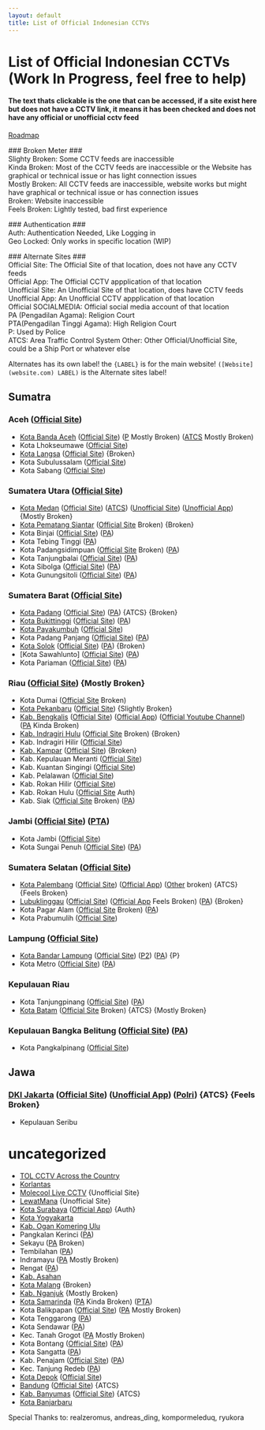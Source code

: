 ```yaml
---
layout: default
title: List of Official Indonesian CCTVs
---
```


# List of Official Indonesian CCTVs (Work In Progress, feel free to help)
#### The text thats clickable is the one that can be accessed, if a site exist here but does not have a CCTV link, it means it has been checked and does not have any official or unofficial cctv feed
[Roadmap](indonesian-cctv-roadmap)

\### Broken Meter ###  
Slighty Broken: Some CCTV feeds are inaccessible  
Kinda Broken: Most of the CCTV feeds are inaccessible or the Website has graphical or technical issue or has light connection issues  
Mostly Broken: All CCTV feeds are inaccessible, website works but might have graphical or technical issue or has connection issues  
Broken: Website inaccessible  
Feels Broken: Lightly tested, bad first experience  

\### Authentication ###  
Auth: Authentication Needed, Like Logging in  
Geo Locked: Only works in specific location (WIP)  

\### Alternate Sites ###  
Official Site: The Official Site of that location, does not have any CCTV feeds  
Official App: The Official CCTV appplication of that location  
Unofficial Site: An Unofficial Site of that location, does have CCTV feeds  
Unofficial App: An Unofficial CCTV appplication of that location  
Official SOCIALMEDIA: Official social media account of that location  
PA (Pengadilan Agama): Religion Court  
PTA(Pengadilan Tinggi Agama): High Religion Court  
P: Used by Police  
ATCS: Area Traffic Control System
Other: Other Official/Unofficial Site, could be a Ship Port or whatever else

Alternates has its own label! the `{LABEL}` is for the main website! `([Website](website.com) LABEL)` is the Alternate sites label!

## Sumatra

### Aceh ([Official Site](http://acehprov.go.id))
* [Kota Banda Aceh](https://cctv.bandaacehkota.go.id) ([Official Site](https://bandaacehkota.go.id)) ([P](https://ditlantaspoldaaceh.com/cctv-bandaaceh) Mostly Broken) ([ATCS](http://atcs.bandaacehkota.go.id) Mostly Broken)
* Kota Lhokseumawe ([Official Site](https://lhokseumawekota.go.id))
* [Kota Langsa](https://cctv.langsakota.go.id) ([Official Site](https://www.langsakota.go.id)) {Broken}
* Kota Subulussalam ([Official Site](http://subulussalamkota.go.id))
* Kota Sabang ([Official Site](https://sabangkota.go.id))

### Sumatera Utara ([Official Site](https://sumutprov.go.id))
* [Kota Medan](https://newsmartprovince.sumutprov.go.id/User/sub_menu/1400) ([Official Site](https://portal.pemkomedan.go.id)) ([ATCS](https://atcsdishub.pemkomedan.go.id)) ([Unofficial Site](https://api.charzone95.web.id/cctv-medan/new-list.php)) ([Unofficial App](https://play.google.com/store/apps/details?id=id.web.charzone95.cctv_medan)) {Mostly Broken}
* [Kota Pematang Siantar](http://cctv.pematangsiantar.go.id) ([Official Site](http://www.pematangsiantar.go.id) Broken) {Broken}
* Kota Binjai ([Official Site](https://binjaikota.go.id)) ([PA](https://cctv.badilag.net/display/satker/24742f0fe12b49a9217aec22f194833e))
* Kota Tebing Tinggi ([PA](https://cctv.badilag.net/display/satker/d9e84c5afd489d47bbd4d9052c0d3904))
* Kota Padangsidimpuan ([Official Site](http://www.padangsidimpuankota.go.id) Broken) ([PA](https://cctv.badilag.net/display/satker/db7c11d941394b483eccedbb2d1731c7))
* Kota Tanjungbalai ([Official Site](https://portal.tanjungbalaikota.go.id)) ([PA](https://cctv.badilag.net/display/satker/dc85fa73b52366af000a892cf162ace0))
* Kota Sibolga ([Official Site](https://www.sibolgakota.go.id)) ([PA](https://cctv.badilag.net/display/satker/3ee7f0f44ad00b0d315f9e363b8a13b3))
* Kota Gunungsitoli ([Official Site](https://gunungsitolikota.go.id)) ([PA](https://cctv.badilag.net/display/satker/23efcabd9f9ae301b91e1bfa6323439a))

### Sumatera Barat ([Official Site](https://sumbarprov.go.id))
* [Kota Padang](http://atcs.dishub.padang.go.id) ([Official Site](https://www.padang.go.id)) ([PA](https://cctv.badilag.net/display/satker/23db869bb96630b188d28cb336092901)) {ATCS} {Broken}
* [Kota Bukittinggi](https://cctv.bukittinggikota.go.id) ([Official Site](https://bukittinggikota.go.id)) ([PA](https://cctv.badilag.net/display/satker/150f51e5ae3131e507674a2ef315d66c))
* [Kota Payakumbuh](https://kominfo.payakumbuhkota.go.id/cctv-live) ([Official Site](https://payakumbuhkota.go.id))
* Kota Padang Panjang ([Official Site](https://padangpanjang.go.id)) ([PA](https://cctv.badilag.net/display/satker/a12912d3b39bfcf9b4774b2ad5c7185c))
* [Kota Solok](https://kominfo.solokkota.go.id/cctv) ([Official Site](https://solokkota.go.id)) ([PA](https://cctv.badilag.net/display/satker/87eaf2c6aa7e59f3493fb2870a63c4f7)) {Broken}
* [Kota Sawahlunto] ([Official Site](https://sawahluntokota.go.id)) ([PA](https://cctv.badilag.net/display/satker/b463816862fd9ed68ac6e674baff5d90))
* Kota Pariaman ([Official Site](https://pariamankota.go.id)) ([PA](https://cctv.badilag.net/display/satker/f54a101eabb0826d6c8ea0902407ae0d))

### Riau ([Official Site](https://www.riau.go.id)) {Mostly Broken}
* Kota Dumai ([Official Site](https://www.dumaikota.go.id) Broken)
* [Kota Pekanbaru](https://cctv.pekanbaru.go.id) ([Official Site](https://www.pekanbaru.go.id)) {Slightly Broken}
* [Kab. Bengkalis](https://cctv.bengkaliskab.go.id) ([Official Site](https://www.bengkaliskab.go.id)) ([Official App](https://play.google.com/store/apps/details?id=bengkaliskab.go.id.cctv)) ([Official Youtube Channel](https://www.youtube.com/@CCTVBengkalis)) ([PA](https://www.pa-bengkalis.go.id/cctv-online-pa-bengkalis) Kinda Broken)
* [Kab. Indragiri Hulu](https://cctv.inhukab.go.id) ([Official Site](https://www.inhukab.go.id) Broken) {Broken}
* Kab. Indragiri Hilir ([Official Site](https://www.inhilkab.go.id))
* [Kab. Kampar](http://cctvdishubkampar.co.id) ([Official Site](https://kamparkab.go.id)) {Broken}
* Kab. Kepulauan Meranti ([Official Site](https://www.merantikab.go.id))
* Kab. Kuantan Singingi ([Official Site](https://www.kuansing.go.id))
* Kab. Pelalawan ([Official Site](https://www.pelalawankab.go.id))
* Kab. Rokan Hilir ([Official Site](https://rohilkab.go.id))
* Kab. Rokan Hulu ([Official Site](https://www.rokanhulukab.go.id) Auth)
* Kab. Siak ([Official Site](https://www.siakkab.go.id) Broken) ([PA](https://www.pa-siak.go.id/tentang-pengadian/cctv-pa-siak.html))

### Jambi ([Official Site](https://jambiprov.go.id)) ([PTA](https://cctv.badilag.net/display/satker/42a9bcb14747db700fa8928be77361e0))

* Kota Jambi ([Official Site](https://www.jambikota.go.id))
* Kota Sungai Penuh ([Official Site](https://www.sungaipenuhkota.go.id)) ([PA](https://pa-sungaipenuh.go.id/publikasi/cctv))

### Sumatera Selatan ([Official Site](https://sumselprov.go.id))
* [Kota Palembang](http://itsbptd7.info) ([Official Site](https://palembang.go.id)) ([Official App](https://play.google.com/store/apps/details?id=com.marktelrnd.cctvstreaming)) ([Other](https://www.palembangport.co.id/cctv) broken) {ATCS} {Feels Broken}
* [Lubuklinggau](http://silamparismartcity.lubuklinggaukota.go.id) ([Official Site](https://lubuklinggaukota.go.id)) ([Official App](https://play.google.com/store/apps/details?id=com.lubuksmart) Feels Broken) ([PA](https://cctv.badilag.net/display/satker/70812763e3496fb484290c7f1ee97140)) {Broken}
* Kota Pagar Alam ([Official Site](http://www.pagaralamkota.go.id) Broken) ([PA](https://cctv.badilag.net/display/satker/e7c0eec428121e0242eca1c878c54ec1))
* Kota Prabumulih ([Official Site](https://www.kotaprabumulih.go.id))

### Lampung ([Official Site](https://lampungprov.go.id))
* [Kota Bandar Lampung](https://www.cctvkotabandarlampung.com/cctv) ([Official Site](https://www.bandarlampungkota.go.id)) ([P2](https://itn.net.id/cctv)) ([PA](https://cctv.badilag.net/display/satker/af29d890f4dd0a895b29ccd376d34e8c)) {P}
* Kota Metro ([Official Site](https://metrokota.go.id)) ([PA](https://cctv.badilag.net/display/satker/721116911b73c5faeb6858c60126dcdc))

### Kepulauan Riau
* Kota Tanjungpinang ([Official Site](https://www.tanjungpinangkota.go.id)) ([PA](https://cctv.badilag.net/display/satker/91f1534e239cbd6b42767163f13de59f))
* [Kota Batam](http://batam.marktel.co/#streaming) ([Official Site](https://www.batam.go.id) Broken) {ATCS} {Mostly Broken}

### Kepulauan Bangka Belitung ([Official Site](http://babelprov.go.id)) ([PA](https://cctv.badilag.net/display/satker/61b7ccefaa51a701510795f0021cd1c8))
* Kota Pangkalpinang ([Official Site](https://www.pangkalpinangkota.go.id))

## Jawa

### [DKI Jakarta](https://atcs-jakarta.com/Maps) ([Official Site](https://jakarta.go.id)) ([Unofficial App](https://play.google.com/store/apps/details?id=com.jakartacctv)) ([Polri](https://k3i.korlantas.polri.go.id/cctv_streaming)) {ATCS} {Feels Broken}
* Kepulauan Seribu

# uncategorized
* [TOL CCTV Across the Country](https://binamarga.pu.go.id/index.php/contents/cctv_inframe)
* [Korlantas](https://k3i.korlantas.polri.go.id/cctv_streaming)
* [Molecool Live CCTV](https://molecool.id/live-cctv) {Unofficial Site}
* [LewatMana](https://lewatmana.com/cam) {Unofficial Site}
* [Kota Surabaya](http://36.66.208.112) ([Official App](https://play.google.com/store/apps/details?id=com.edishub.sitsdishubsurabaya)) {Auth}
* [Kota Yogyakarta](https://cctv.jogjakota.go.id)
* [Kab. Ogan Komering Ulu](http://cctv.okukab.go.id)
* Pangkalan Kerinci ([PA](https://www.pa-pangkalankerinci.go.id/berita/cctv-pa-pkc))
* Sekayu ([PA](https://www.pa-sekayu.go.id/berita/cctv) Broken)
* Tembilahan ([PA](https://pa-tembilahan.go.id/index.php?option=com_content&view=article&id=675&Itemid=103))
* Indramayu ([PA](https://www.cctv.pa-indramayu.go.id) Mostly Broken)
* Rengat ([PA](https://pa-rengat.go.id/new/en/publikasi/informasi-lainnya/cctv-pengadilan-agama-rengat.html))
* [Kab. Asahan](https://cctv.asahankab.go.id)
* [Kota Malang](https://cctv.malangkota.go.id) {Broken}
* [Kab. Nganjuk](https://cctv.nganjukkab.go.id) {Mostly Broken}
* [Kota Samarinda](https://diskominfo.samarindakota.go.id/media/cctv) ([PA](https://sinergitas.pta-samarinda.go.id/home/cctv-pa-samarinda) Kinda Broken) ([PTA](https://sinergitas.pta-samarinda.go.id/home/cctv-pta-samarinda)) 
* Kota Balikpapan ([Official Site](https://web.balikpapan.go.id)) ([PA](https://sinergitas.pta-samarinda.go.id/home/cctv-pa-balikpapan) Mostly Broken)
* Kota Tenggarong ([PA](https://sinergitas.pta-samarinda.go.id/home/cctv-pa-tenggarong))
* Kota Sendawar ([PA](https://sinergitas.pta-samarinda.go.id/home/cctv-pa-sendawar))
* Kec. Tanah Grogot ([PA](https://sinergitas.pta-samarinda.go.id/home/cctv-pa-tanah-grogot) Mostly Broken)
* Kota Bontang ([Official Site](https://www.bontangkota.go.id)) ([PA](https://sinergitas.pta-samarinda.go.id/home/cctv-pa-bontang))
* Kota Sangatta ([PA](https://sinergitas.pta-samarinda.go.id/home/cctv-pa-sangatta))
* Kab. Penajam ([Official Site](http://www.penajamkab.go.id)) ([PA](https://sinergitas.pta-samarinda.go.id/home/cctv-pa-penajam))
* Kec. Tanjung Redeb ([PA](https://sinergitas.pta-samarinda.go.id/home/cctv-pa-tanjung-redeb))
* [Kota Depok](http://cctv.depok.go.id:8083) ([Official Site](https://depok.go.id))
* [Bandung](https://atcs-dishub.bandung.go.id) ([Official Site](https://bandung.go.id)) {ATCS}
* [Kab. Banyumas](http://atcs.banyumaskab.go.id) ([Official Site](http://banyumaskab.go.id)) {ATCS}
* [Kota Banjarbaru](https://cctv.banjarbarukota.go.id)

<footer>Special Thanks to: realzeromus, andreas_ding, kompormeleduq, ryukora</footer>